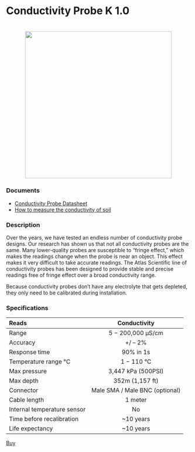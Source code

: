 # Conductivity Probe K 1.0

<h1 align="center">
  <img src="./Conductivity-probe-K-1.0-01-optional.jpg" width="400"></a>
</h1>


### Documents
* [Conductivity Probe Datasheet](./EC_K_1.0_probe.pdf)
* [How to measure the conductivity of soil](./ec_soil.pdf)

### Description

Over the years, we have tested an endless number of conductivity probe designs. Our research has shown us that not all conductivity probes are the same. Many lower-quality probes are susceptible to “fringe effect,” which makes the readings change when the probe is near an object. This effect makes it very difficult to take accurate readings. The Atlas Scientific line of conductivity probes has been designed to provide stable and precise readings free of fringe effect over a broad conductivity range. 


Because conductivity probes don’t have any electrolyte that gets depleted, they only need to be calibrated during installation. 

### Specifications


| Reads                       |          Conductivity          |
|:--------------------------- |:------------------------------:|
| Range                       |       5 − 200,000 μS/cm        |
| Accuracy                    |            +/ – 2%             |
| Response time               |           90% in 1s            |
| Temperature range °C        |           1 − 110 °C           |
| Max pressure                |       3,447 kPa (500PSI)       |
| Max depth                   |        352m (1,157 ft)         |
| Connector                   | Male SMA / Male BNC (optional) |
| Cable length                |            1 meter             |
| Internal temperature sensor |               No               |
| Time before recalibration   |           ~10 years            |
| Life expectancy             |           ~10 years            |

[Buy](https://atlas-scientific.com/probes/conductivity-probe-k-1-0/)

